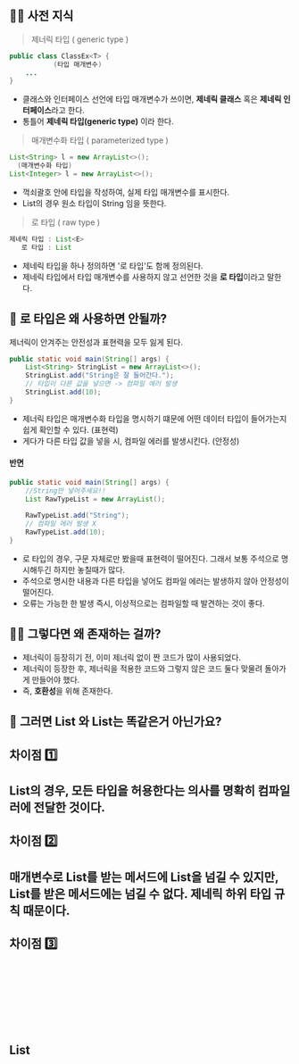 ## 🧑‍💻 사전 지식

> 제너릭 타입 ( generic type )

```java
public class ClassEx<T> {
           (타입 매개변수)
    ...
}
```
- 클래스와 인터페이스 선언에 타입 매개변수가 쓰이면, **제네릭 클래스** 혹은 **제네릭 인터페이스**라고 한다.
- 통틀어 **제네릭 타입(generic type)** 이라 한다.

> 매개변수화 타입 ( parameterized type )

```java
List<String> l = new ArrayList<>();
  (매개변수화 타입)
List<Integer> l = new ArrayList<>();
```
- 꺽쇠괄호 안에 타입을 작성하여, 실제 타입 매개변수를 표시한다.
- List<String>의 경우 원소 타입이 String 임을 뜻한다.

> 로 타입 ( raw type )

```java
제네릭 타입 : List<E>
   로 타입 : List
```

- 제네릭 타입을 하나 정의하면 '로 타입'도 함께 정의된다.
- 제네릭 타입에서 타입 매개변수를 사용하지 않고 선언한 것을 **로 타입**이라고 말한다.

## 🤔 로 타입은 왜 사용하면 안될까?
제너릭이 안겨주는 안전성과 표현력을 모두 잃게 된다.
```java
public static void main(String[] args) {
    List<String> StringList = new ArrayList<>();
    StringList.add("String은 잘 들어간다.");
    // 타입이 다른 값을 넣으면 -> 컴파일 에러 발생
    StringList.add(10);    
}
```
- 제너릭 타입은 매개변수화 타입을 명시하기 떄문에 어떤 데이터 타입이 들어가는지 쉽게 확인할 수 있다. (표현력)
- 게다가 다른 타입 값을 넣을 시, 컴파일 에러를 발생시킨다. (안정성)

#### 반면

```java
public static void main(String[] args) {
    //String만 넣어주세요!!
    List RawTypeList = new ArrayList();
    
    RawTypeList.add("String");
    // 컴파일 에러 발생 X
    RawTypeList.add(10);    
}
```

- 로 타입의 경우, 구문 자체로만 봤을때 표현력이 떨어진다. 그래서 보통 주석으로 명시해두긴 하지만 놓칠때가 많다.
- 주석으로 명시한 내용과 다른 타입을 넣어도 컴파일 에러는 발생하지 않아 안정성이 떨어진다.
- 오류는 가능한 한 발생 즉시, 이상적으로는 컴파일할 때 발견하는 것이 좋다.

## 🤷‍♂️ 그렇다면 왜 존재하는 걸까?

- 제너릭이 등장히기 전, 이미 제너릭 없이 짠 코드가 많이 사용되었다.
- 제너릭이 등장한 후, 제너릭을 적용한 코드와 그렇지 않은 코드 둘다 맞물려 돌아가게 만들어야 했다.
- 즉, **호환성**을 위해 존재한다.

## 🤨 그러면 List 와 List<Object>는 똑같은거 아닌가요?

#### 차이점 1️⃣ 
List<Object>의 경우, **모든 타입을 허용한다는 의사**를 명확히 컴파일러에 전달한 것이다.

#### 차이점 2️⃣
매개변수로 List를 받는 메서드에 List<String>을 넘길 수 있지만, List<Object>를 받은 메서드에는 넘길 수 없다.
제네릭 하위 타입 규칙 때문이다.

#### 차이점 3️⃣
List<Object>와 달리, 로 타입은 타입 안정성을 잃는다.

```java
public static void main(String[] args) {
    List<String> strings = new ArrayList<>();
    unsafeAdd(strings, Integer.valueOf(42));
    String s = strings.get(0); // 컴파일러가 자동으로 형변환 코드를 넣어준다.
}

private static void unsafeAdd(List list, Object o) {
    list.add(o);
}
```

```
[ 실행결과 ]
ClassCastException: class java.lang.Integer cannot be cast to class java.lang.String 
```

- string.get(0)의 결과를 형변환하려고 할때, ClassCastException를 던진다.
- 형변환은 컴파일러가 자동으로 만들어준 것이라 보통은 실패하지 않는다.
- 컴파일러의 경고로 뜨긴 하지만, 컴파일에서 문제라고 잡진 않는다.

```java
// List -> List<Object> 변환
private static void unsafeAdd(List<Object> list, Object o) {   //컴파일에서 오류 발생
    list.add(o);
}
```

- 하지만 List를 List<Object>로 변환해보면 타입으로 인해 컴파일 조차 되지 않는다.
- 컴파일 단계에서 오류를 캐치할 수 있기 때문에 안정성이 더 좋다.
  
## 😎 그렇다면 매개변수 타입을 몰라도 되는 경우에는 어떻게 해야될까?

바로 ```비한정적 와일드 카드 타입```을 사용하면 된다.

```java
public void method2(List list){      //로 타입 -> 아무 원소나 들어갈 수 있다.
    list.add(123);       //컴파일 에러 X
    list.add("string");   //컴파일 에러 X
    list.add(null);
}

public void method1(List<?> list){     // 비한정적 와일드 카드 타입
    list.add(123);      //컴파일 에러
    list.add("string");  //컴파일 에러
    list.add(null);
}
```

- 실제 타입 매개변수가 무엇인지 신경쓰고 싶지 않을때 <?>를 사용하고, 이를 비한정적 와일드 카드 타입 이라고 한다.
- 로 타입의 경우 아무 원소나 넣을 수 있어 타입 불변식이 쉽게 깨진다.
- 하지만 비한정적 와일드 카드 타입의 경우 null 외에는 어떤 원소도 넣을 수 없다.
- 모든 타입을 넣을 수 있다는 **유연함**을 가지면서, null외에는 받을 수 없기 때문에 **안정적이다.**

## 👀 언제 로 타입을 쓰는 걸까?

#### 1️⃣ class 리터럴에는 로 타입을 써야 한다.
class 리터럴이란?
- 특정 클래스의 Class 객체를 얻을 때 사용한다.
- Ex) String.class, int.class

<p align="center">
<img width="537" alt="image" src="https://github.com/kim0527/Effective-Java/assets/143387515/8d991647-67e9-4570-86f2-5b15608eb3b0">
</p>

- 자바 명세는 Class 리터럴에 배열과 기본 타입은 허용하고, 매개변수화 타입을 사용하지 못하게 했다.

#### 2️⃣ instanceof 연산자를 사용할 때

```java
if( o instanceof Set){        // 로 타입
	Set<?> s = (Set<?>) o;   // 형변환
}
```

- 런타임에는 **제네릭 타입 정보가 지워진다.**
- 그래서 instanceof 연산자는 비한정적 와일드카드 타입 이외의 매개변수화 타입에는 적용할 수 없다.
- 로타입이든 비한정적 와일드카드 타입이든 동일하게 동작한다.
- 즉, instanceof에서 <?>로 적을시 **코드만 지저분하게 한다.**
<br>
만약에 제네릭 타입을 사용하고 싶다면, 위 예시처럼 형변환이 필요하다.

### 🥎 정리

로 타입을 사용하면 컴파일에서 예외를 잡지 못하기 때문에 안전하지 않다.

로 타입은 호환성을 위해 탄생한 것일 뿐이니 특정 경우 이외에는 사용하진 말자.

### 📝 Reference
[Generic](https://inpa.tistory.com/entry/JAVA-%E2%98%95-%EC%A0%9C%EB%84%A4%EB%A6%ADGenerics-%EA%B0%9C%EB%85%90-%EB%AC%B8%EB%B2%95-%EC%A0%95%EB%B3%B5%ED%95%98%EA%B8%B0)

[제네릭과 한정적 와일드카드](https://velog.io/@saintbeller96/%EC%A0%9C%EB%84%A4%EB%A6%AD%EA%B3%BC-%ED%95%9C%EC%A0%95%EC%A0%81-%EC%99%80%EC%9D%BC%EB%93%9C%EC%B9%B4%EB%93%9C)

[클래스 리터럴](https://velog.io/@normalvector/Java%EC%97%90%EC%84%9C-.class%EC%99%80-Class-%ED%81%B4%EB%9E%98%EC%8A%A4-%EC%9D%B4%ED%95%B4%ED%95%98%EA%B8%B0)
